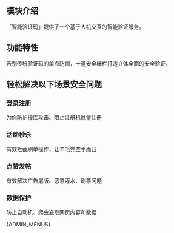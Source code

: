 ## 模块介绍

「智能验证码」提供了一个基于人机交互的智能验证服务。

## 功能特性

告别传统验证码的单点防御，十道安全栅栏打造立体全面的安全验证。

## 轻松解决以下场景安全问题

### 登录注册

为你防护撞库攻击、阻止注册机批量注册

### 活动秒杀

有效拦截刷单操作，让羊毛党空手而归

### 点赞发帖

有效解决广告屠版、恶意灌水、刷票问题

### 数据保护

防止自动机、爬虫盗取网页内容和数据


{ADMIN_MENUS}
